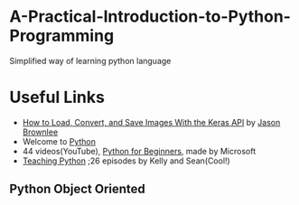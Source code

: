 # A-Practical-Introduction-to-Python-Programming
Simplified way of learning python language 
# Useful Links
- <a href="https://machinelearningmastery.com/how-to-load-convert-and-save-images-with-the-keras-api/">How to Load, Convert, and Save Images With the Keras API</a> by <a href="https://machinelearningmastery.com">Jason Brownlee</a>
- Welcome to <a href="https://www.python.org/">Python</a>
- 44 videos(YouTube), <a href="https://www.youtube.com/playlist?list=PLlrxD0HtieHhS8VzuMCfQD4uJ9yne1mE6&app=desktop">Python for Beginners</a>, made by Microsoft
- <a href="https://www.teachingpython.fm/page/2">Teaching Python</a> ;26 episodes by Kelly and Sean(Cool!)
## Python Object Oriented
